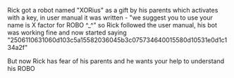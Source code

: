 Rick got a robot named "XORius" as a gift by his parents which activates with a key, in user manual it was written - "we suggest you to use your name is X factor for ROBO ^_^" so Rick followed the user manual, his bot was working fine and now started saying "2506110631060d103c5a15582036045b3c075734640015580d10531e0d1c134a2f"

But now Rick has fear of his parents and he wants your help to understand his ROBO

